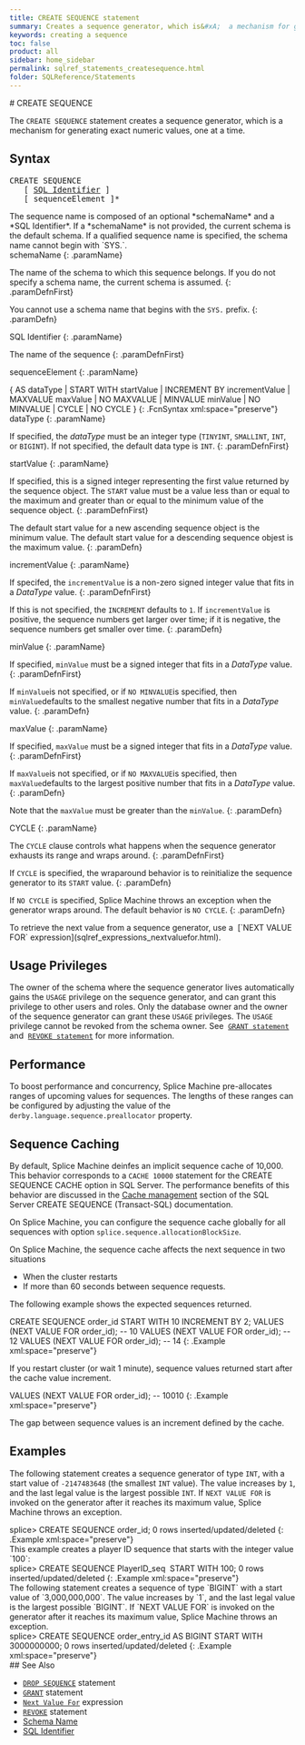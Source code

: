 ```yaml
---
title: CREATE SEQUENCE statement
summary: Creates a sequence generator, which is&#xA;  a mechanism for generating exact numeric values, one at a time.
keywords: creating a sequence
toc: false
product: all
sidebar: home_sidebar
permalink: sqlref_statements_createsequence.html
folder: SQLReference/Statements
---
```

<section>
<div class="TopicContent" data-swiftype-index="true" markdown="1">
# CREATE SEQUENCE

The `CREATE SEQUENCE` statement creates a sequence generator, which is a
mechanism for generating exact numeric values, one at a time.

## Syntax

<div class="fcnWrapperWide"><pre class="FcnSyntax">
CREATE SEQUENCE
   [ <a href="sqlref_identifiers_intro.html">SQL Identifier</a> ]
   [ sequenceElement ]*</pre>

</div>
The sequence name is composed of an optional *schemaName* and a *SQL
Identifier*. If a *schemaName* is not provided, the current schema is
the default schema. If a qualified sequence name is specified, the
schema name cannot begin with `SYS.`.

<div class="paramList" markdown="1">
schemaName
{: .paramName}

The name of the schema to which this sequence belongs. If you do not
specify a schema name, the current schema is assumed.
{: .paramDefnFirst}

You cannot use a schema name that begins with the `SYS.` prefix.
{: .paramDefn}

SQL Identifier
{: .paramName}

The name of the sequence
{: .paramDefnFirst}

sequenceElement
{: .paramName}

<div class="fcnWrapperWide" markdown="1">
    {
      AS dataType
       | START WITH startValue
       | INCREMENT BY incrementValue
       | MAXVALUE maxValue | NO MAXVALUE
       | MINVALUE minValue | NO MINVALUE
       | CYCLE | NO CYCLE
    }
{: .FcnSyntax xml:space="preserve"}

</div>
<div class="paramListNested" markdown="1">
dataType
{: .paramName}

If specified, the *dataType* must be an integer type (`TINYINT`, `SMALLINT`, `INT`,
or `BIGINT`). If not specified, the default data type is `INT`.
{: .paramDefnFirst}

startValue
{: .paramName}

If specified, this is a signed integer representing the first value
returned by the sequence object. The `START` value must be a value less
than or equal to the maximum and greater than or equal to the minimum
value of the sequence object.
{: .paramDefnFirst}

The default start value for a new ascending sequence object is the
minimum value. The default start value for a descending sequence objest
is the maximum value.
{: .paramDefn}

incrementValue
{: .paramName}

If specifed, the `incrementValue` is a non-zero signed integer value
that fits in a *DataType* value.
{: .paramDefnFirst}

If this is not specified, the `INCREMENT` defaults to `1`. If
`incrementValue` is positive, the sequence numbers get larger over time;
if it is negative, the sequence numbers get smaller over time.
{: .paramDefn}

minValue
{: .paramName}

If specified, `minValue` must be a signed integer that fits in a
*DataType* value.
{: .paramDefnFirst}

If `minValue`is not specified, or if `NO MINVALUE`is specified, then
`minValue`defaults to the smallest negative number that fits in a
*DataType* value.
{: .paramDefn}

maxValue
{: .paramName}

If specified, `maxValue` must be a signed integer that fits in a
*DataType* value.
{: .paramDefnFirst}

If `maxValue`is not specified, or if `NO MAXVALUE`is specified, then
`maxValue`defaults to the largest positive number that fits in a
*DataType* value.
{: .paramDefn}

Note that the `maxValue` must be greater than the `minValue`.
{: .paramDefn}

CYCLE
{: .paramName}

The `CYCLE` clause controls what happens when the sequence generator
exhausts its range and wraps around.
{: .paramDefnFirst}

If `CYCLE` is specified, the wraparound behavior is to reinitialize the
sequence generator to its `START` value.
{: .paramDefn}

If `NO CYCLE` is specified, Splice Machine throws an exception when the
generator wraps around. The default behavior is `NO CYCLE`.
{: .paramDefn}

</div>
</div>
To retrieve the next value from a sequence generator, use a &nbsp;[`NEXT VALUE
FOR` expression](sqlref_expressions_nextvaluefor.html).

## Usage Privileges

The owner of the schema where the sequence generator lives automatically
gains the `USAGE` privilege on the sequence generator, and can grant
this privilege to other users and roles. Only the database owner and the
owner of the sequence generator can grant these `USAGE` privileges. The
`USAGE` privilege cannot be revoked from the schema owner. See &nbsp;[`GRANT
statement`](sqlref_statements_grant.html) and &nbsp;[`REVOKE
statement`](sqlref_statements_revoke.html) for more information.

## Performance

To boost performance and concurrency, Splice Machine pre-allocates
ranges of upcoming values for sequences. The lengths of these ranges can
be configured by adjusting the value of the
`derby.language.sequence.preallocator` property.

## Sequence Caching

By default, Splice Machine deinfes an implicit sequence cache of 10,000. This behavior corresponds to a `CACHE 10000` statement for the CREATE SEQUENCE CACHE option in SQL Server. The performance benefits of this behavior are discussed in the [Cache management](https://docs.microsoft.com/en-us/sql/t-sql/statements/create-sequence-transact-sql?view=sql-server-ver15#cache-management) section of the SQL Server CREATE SEQUENCE (Transact-SQL) documentation.

On Splice Machine, you can configure the sequence cache globally for all sequences with option `splice.sequence.allocationBlockSize`.

On Splice Machine, the sequence cache affects the next sequence in two situations

* When the cluster restarts
* If more than 60 seconds between sequence requests.

The following example shows the expected sequences returned.

<div class="preWrapper" markdown="1">
CREATE SEQUENCE order_id START WITH 10 INCREMENT BY 2;
VALUES (NEXT VALUE FOR order_id);
-- 10
VALUES (NEXT VALUE FOR order_id);
-- 12
VALUES (NEXT VALUE FOR order_id);
-- 14
{: .Example xml:space="preserve"}

If you restart cluster (or wait 1 minute), sequence values returned start after the cache value increment. 

<div class="preWrapper" markdown="1">
VALUES (NEXT VALUE FOR order_id);
-- 10010
{: .Example xml:space="preserve"}

The gap between sequence values is an increment defined by the cache.  

## Examples

The following statement creates a sequence generator of type `INT`, with
a start value of `-2147483648` (the smallest `INT` value). The value
increases by `1`, and the last legal value is the largest possible
`INT`. If `NEXT VALUE FOR` is invoked on the generator after it reaches
its maximum value, Splice Machine throws an exception.

<div class="preWrapper" markdown="1">
splice> CREATE SEQUENCE order_id;
0 rows inserted/updated/deleted
{: .Example xml:space="preserve"}

</div>
This example creates a player ID sequence that starts with the integer
value `100`:

<div class="preWrapper" markdown="1">
splice> CREATE SEQUENCE PlayerID_seq 
   START WITH 100;
0 rows inserted/updated/deleted
{: .Example xml:space="preserve"}

</div>
The following statement creates a sequence of type `BIGINT` with a start
value of `3,000,000,000`. The value increases by `1`, and the last legal
value is the largest possible `BIGINT`. If `NEXT VALUE FOR` is invoked
on the generator after it reaches its maximum value, Splice Machine
throws an exception.

<div class="preWrapper" markdown="1">
splice> CREATE SEQUENCE order_entry_id
   AS BIGINT
   START WITH 3000000000;
0 rows inserted/updated/deleted
{: .Example xml:space="preserve"}

</div>
## See Also

* [`DROP SEQUENCE`](sqlref_statements_dropsequence.html) statement
* [`GRANT`](sqlref_statements_grant.html) statement
* [`Next Value For`](sqlref_expressions_nextvaluefor.html) expression
* [`REVOKE`](sqlref_statements_revoke.html) statement
* [Schema Name](sqlref_identifiers_types.html#SchemaName)
* [SQL Identifier](sqlref_identifiers_intro.html)

</div>
</section>
